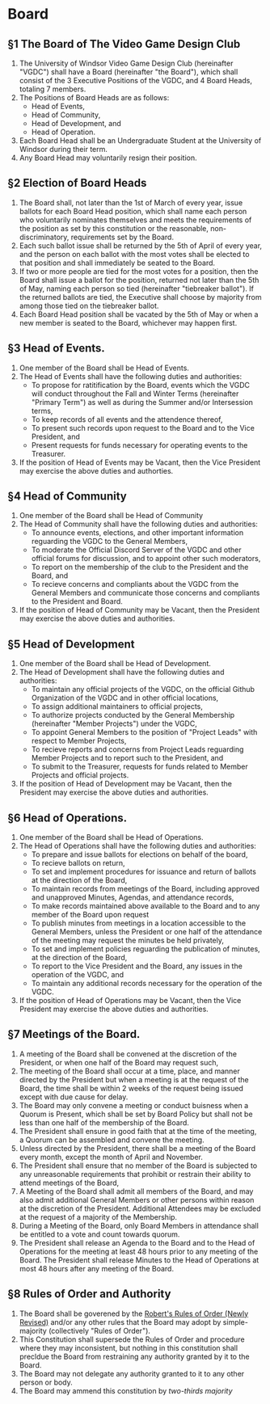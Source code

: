 # Board

## §1 The Board of The Video Game Design Club

1. The University of Windsor Video Game Design Club (hereinafter "VGDC") shall have a Board (hereinafter "the Board"), which shall consist of the 3 Executive Positions of the VGDC, and 4 Board Heads, totaling 7 members.
2. The Positions of Board Heads are as follows:
    - Head of Events,
    - Head of Community,
    - Head of Development, and
    - Head of Operation.
3. Each Board Head shall be an Undergraduate Student at the University of Windsor during their term. 
4. Any Board Head may voluntarily resign their position.

## §2 Election of Board Heads
1. The Board shall, not later than the 1st of March of every year, issue ballots for each Board Head position, which shall name each person who voluntarily nominates themselves and meets the requirements of the position as set by this constitution or the reasonable, non-discriminatory, requirements set by the Board.
2. Each such ballot issue shall be returned by the 5th of April of every year, and the person on each ballot with the most votes shall be elected to that position and shall immediately be seated to the Board. 
3. If two or more people are tied for the most votes for a position, then the Board shall issue a ballot for the position, returned not later than the 5th of May, naming each person so tied (hereinafter "tiebreaker ballot"). If the returned ballots are tied, the Executive shall choose by majority from among those tied on the tiebreaker ballot.
4. Each Board Head position shall be vacated by the 5th of May or when a new member is seated to the Board, whichever may happen first.

## §3 Head of Events.
1. One member of the Board shall be Head of Events. 
2. The Head of Events shall have the following duties and authorities:
    - To propose for ratitification by the Board, events which the VGDC will conduct throughout the Fall and Winter Terms (hereinafter "Primary Term") as well as during the Summer and/or Intersession terms,
    - To keep records of all events and the attendence thereof, 
    - To present such records upon request to the Board and to the Vice President, and
    - Present requests for funds necessary for operating events to the Treasurer.
3. If the position of Head of Events may be Vacant, then the Vice President may exercise the above duties and authorties.

## §4 Head of Community
1. One member of the Board shall be Head of Community
2. The Head of Community shall have the following duties and authorities:
    - To announce events, elections, and other important information reguarding the VGDC to the General Members, 
    - To moderate the Official Discord Server of the VGDC and other official forums for discussion, and to appoint other such moderators, 
    - To report on the membership of the club to the President and the Board, and
    - To recieve concerns and compliants about the VGDC from the General Members and communicate those concerns and compliants to the President and Board.
3. If the position of Head of Community may be Vacant, then the President may exercise the above duties and authorities.

## §5 Head of Development
1. One member of the Board shall be Head of Development.
2. The Head of Development shall have the following duties and authorities:
    - To maintain any official projects of the VGDC, on the official Github Organization of the VGDC and in other official locations,
    - To assign additional maintainers to official projects,
    - To authorize projects conducted by the General Membership (hereinafter "Member Projects") under the VGDC,
    - To appoint General Members to the position of "Project Leads" with respect to Member Projects,
    - To recieve reports and concerns from Project Leads reguarding Member Projects and to report such to the President, and
    - To submit to the Treasurer, requests for funds related to Member Projects and official projects.
3. If the position of Head of Development may be Vacant, then the President may exercise the above duties and authorities.

## §6 Head of Operations.
1. One member of the Board shall be Head of Operations.
2. The Head of Operations shall have the following duties and authorities:
    - To prepare and issue ballots for elections on behalf of the board,
    - To recieve ballots on return,
    - To set and implement procedures for issuance and return of ballots at the direction of the Board,
    - To maintain records from meetings of the Board, including approved and unapproved Minutes, Agendas, and attendance records,
    - To make records maintained above available to the Board and to any member of the Board upon request
    - To publish minutes from meetings in a location accessible to the General Members, unless the President or one half of the attendance of the meeting may request the minutes be held privately,
    - To set and implement policies reguarding the publication of minutes, at the direction of the Board,
    - To report to the Vice President and the Board, any issues in the operation of the VGDC, and
    - To maintain any additional records necessary for the operation of the VGDC.
3. If the position of Head of Operations may be Vacant, then the Vice President may exercise the above duties and authorities.

## §7 Meetings of the Board.
1. A meeting of the Board shall be convened at the discretion of the President, or when one half of the Board may request such,
2. The meeting of the Board shall occur at a time, place, and manner directed by the President but when a meeting is at the request of the Board, the time shall be within 2 weeks of the request being issued except with due cause for delay.
3. The Board may only convene a meeting or conduct buisness when a Quorum is Present, which shall be set by Board Policy but shall not be less than one half of the membership of the Board.
4. The President shall ensure in good faith that at the time of the meeting, a Quorum can be assembled and convene the meeting.
5. Unless directed by the President, there shall be a meeting of the Board every month, except the month of April and November. 
6. The President shall ensure that no member of the Board is subjected to any unreasonable requirements that prohibit or restrain their ability to attend meetings of the Board,
7. A Meeting of the Board shall admit all members of the Board, and may also admit additional General Members or other persons within reason at the discretion of the President. Additional Attendees may be excluded at the request of a majority of the Membership.
8. During a Meeting of the Board, only Board Members in attendance shall be entitled to a vote and count towards quorum.
9. The President shall release an Agenda to the Board and to the Head of Operations for the meeting at least 48 hours prior to any meeting of the Board. The President shall release Minutes to the Head of Operations at most 48 hours after any meeting of the Board.

## §8 Rules of Order and Authority
1. The Board shall be goverened by the [Robert's Rules of Order (Newly Revised)](http://rulesonline.com/) and/or any other rules that the Board may adopt by simple-majority (collectively "Rules of Order").
2. This Constitution shall supersede the Rules of Order and procedure where they may inconsistent, but nothing in this constitution shall precldue the Board from restraining any authority granted by it to the Board.
3. The Board may not delegate any authority granted to it to any other person or body.
4. The Board may ammend this constitution by *two-thirds majority*


